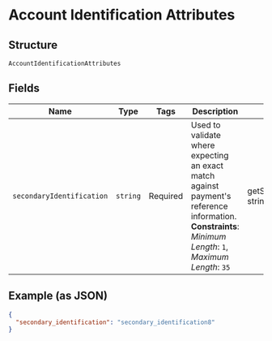 
# Account Identification Attributes

## Structure

`AccountIdentificationAttributes`

## Fields

| Name | Type | Tags | Description | Getter | Setter |
|  --- | --- | --- | --- | --- | --- |
| `secondaryIdentification` | `string` | Required | Used to validate where expecting an exact match against payment's reference information.<br>**Constraints**: *Minimum Length*: `1`, *Maximum Length*: `35` | getSecondaryIdentification(): string | setSecondaryIdentification(string secondaryIdentification): void |

## Example (as JSON)

```json
{
  "secondary_identification": "secondary_identification8"
}
```

